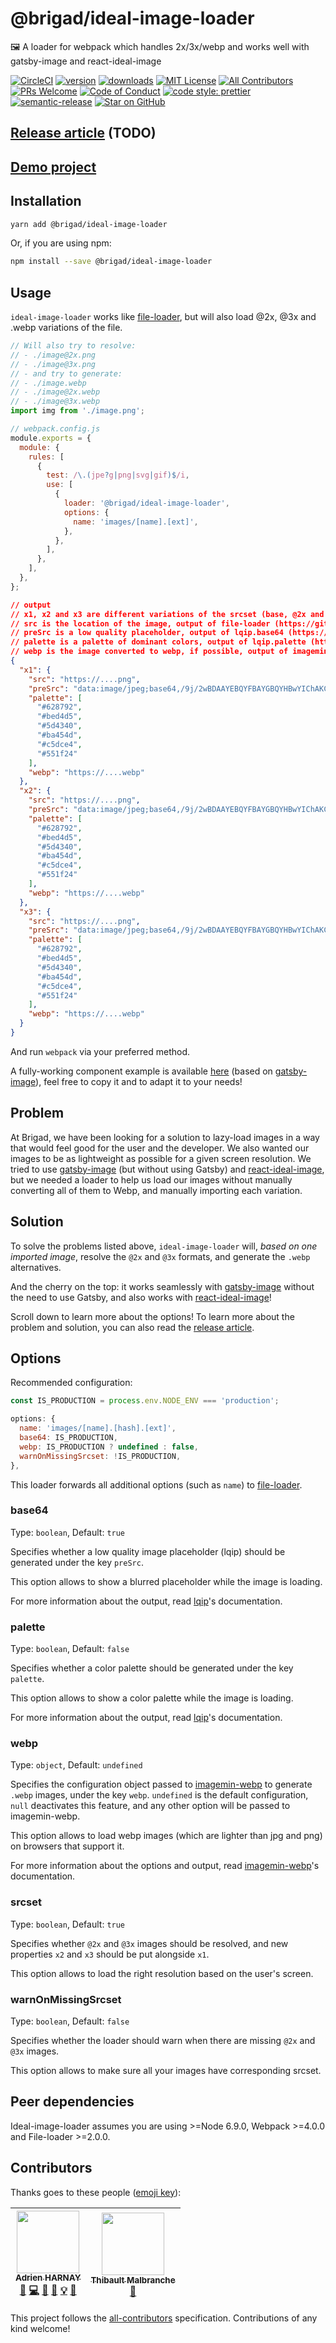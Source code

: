 # @brigad/ideal-image-loader

🖼️ A loader for webpack which handles 2x/3x/webp and works well with gatsby-image and react-ideal-image

[![CircleCI][circle-ci-badge]][circle-ci]
[![version][version-badge]][package]
[![downloads][downloads-badge]][package]
[![MIT License][license-badge]][license]
[![All Contributors](https://img.shields.io/badge/all_contributors-2-orange.svg?style=flat-square)](#contributors)
[![PRs Welcome][prs-badge]][prs]
[![Code of Conduct][coc-badge]][coc]
[![code style: prettier][prettier-badge]][prettier]
[![semantic-release][semantic-release-badge]][semantic-release]
[![Star on GitHub][github-star-badge]][github-star]

## [Release article][release-article] (TODO)

## [Demo project][demo-project]

## Installation

```bash
yarn add @brigad/ideal-image-loader
```

Or, if you are using npm:

```bash
npm install --save @brigad/ideal-image-loader
```

## Usage

`ideal-image-loader` works like
[file-loader][file-loader], but will also load @2x, @3x and .webp variations of the file.

```js
// Will also try to resolve:
// - ./image@2x.png
// - ./image@3x.png
// - and try to generate:
// - ./image.webp
// - ./image@2x.webp
// - ./image@3x.webp
import img from './image.png';
```

```js
// webpack.config.js
module.exports = {
  module: {
    rules: [
      {
        test: /\.(jpe?g|png|svg|gif)$/i,
        use: [
          {
            loader: '@brigad/ideal-image-loader',
            options: {
              name: 'images/[name].[ext]',
            },
          },
        ],
      },
    ],
  },
};
```

```json
// output
// x1, x2 and x3 are different variations of the srcset (base, @2x and @3x)
// src is the location of the image, output of file-loader (https://github.com/webpack-contrib/file-loader)
// preSrc is a low quality placeholder, output of lqip.base64 (https://github.com/zouhir/lqip)
// palette is a palette of dominant colors, output of lqip.palette (https://github.com/zouhir/lqip)
// webp is the image converted to webp, if possible, output of imagemin-webp (https://github.com/imagemin/imagemin-webp)
{
  "x1": {
    "src": "https://....png",
    "preSrc": "data:image/jpeg;base64,/9j/2wBDAAYEBQYFBAYGBQYHBwYIChAKCgkJChQODwwQFxQYGBcUFhY...",
    "palette": [
      "#628792",
      "#bed4d5",
      "#5d4340",
      "#ba454d",
      "#c5dce4",
      "#551f24"
    ],
    "webp": "https://....webp"
  },
  "x2": {
    "src": "https://....png",
    "preSrc": "data:image/jpeg;base64,/9j/2wBDAAYEBQYFBAYGBQYHBwYIChAKCgkJChQODwwQFxQYGBcUFhY...",
    "palette": [
      "#628792",
      "#bed4d5",
      "#5d4340",
      "#ba454d",
      "#c5dce4",
      "#551f24"
    ],
    "webp": "https://....webp"
  },
  "x3": {
    "src": "https://....png",
    "preSrc": "data:image/jpeg;base64,/9j/2wBDAAYEBQYFBAYGBQYHBwYIChAKCgkJChQODwwQFxQYGBcUFhY...",
    "palette": [
      "#628792",
      "#bed4d5",
      "#5d4340",
      "#ba454d",
      "#c5dce4",
      "#551f24"
    ],
    "webp": "https://....webp"
  }
}
```

And run `webpack` via your preferred method.

A fully-working component example is available [here](./examples/Image.js) (based on [gatsby-image][gatsby-image]), feel free to copy it and to adapt it to your needs!

## Problem

At Brigad, we have been looking for a solution to lazy-load images in a way that would feel good for the user and the developer. We also wanted our images to be as lightweight as possible for a given screen resolution. We tried to use [gatsby-image][gatsby-image] (but without using Gatsby) and [react-ideal-image][react-ideal-image], but we needed a loader to help us load our images without manually converting all of them to Webp, and manually importing each variation.

## Solution

To solve the problems listed above, `ideal-image-loader` will, _based on one imported image_, resolve the `@2x` and `@3x` formats, and generate the `.webp` alternatives.

And the cherry on the top: it works seamlessly with [gatsby-image][gatsby-image] without the need to use Gatsby, and also works with [react-ideal-image][react-ideal-image]!

Scroll down to learn more about the options! To learn more about the problem and solution, you can also read the [release article][release-article].

## Options

Recommended configuration:

```js
const IS_PRODUCTION = process.env.NODE_ENV === 'production';

options: {
  name: 'images/[name].[hash].[ext]',
  base64: IS_PRODUCTION,
  webp: IS_PRODUCTION ? undefined : false,
  warnOnMissingSrcset: !IS_PRODUCTION,
},
```

This loader forwards all additional options (such as `name`) to [file-loader][file-loader].

### base64

Type: `boolean`, Default: `true`

Specifies whether a low quality image placeholder (lqip) should be generated under the key `preSrc`.

This option allows to show a blurred placeholder while the image is loading.

For more information about the output, read [lqip][lqip]'s documentation.

### palette

Type: `boolean`, Default: `false`

Specifies whether a color palette should be generated under the key `palette`.

This option allows to show a color palette while the image is loading.

For more information about the output, read [lqip][lqip]'s documentation.

### webp

Type: `object`, Default: `undefined`

Specifies the configuration object passed to [imagemin-webp][imagemin-webp] to generate `.webp` images, under the key `webp`. `undefined` is the default configuration, `null` deactivates this feature, and any other option will be passed to imagemin-webp.

This option allows to load webp images (which are lighter than jpg and png) on browsers that support it.

For more information about the options and output, read [imagemin-webp][imagemin-webp]'s documentation.

### srcset

Type: `boolean`, Default: `true`

Specifies whether `@2x` and `@3x` images should be resolved, and new properties `x2` and `x3` should be put alongside `x1`.

This option allows to load the right resolution based on the user's screen.

### warnOnMissingSrcset

Type: `boolean`, Default: `false`

Specifies whether the loader should warn when there are missing `@2x` and `@3x` images.

This option allows to make sure all your images have corresponding srcset.

## Peer dependencies

Ideal-image-loader assumes you are using >=Node 6.9.0, Webpack >=4.0.0 and File-loader >=2.0.0.

## Contributors

Thanks goes to these people ([emoji key][emojis]):

<!-- ALL-CONTRIBUTORS-LIST:START - Do not remove or modify this section -->
<!-- prettier-ignore -->
| [<img src="https://avatars1.githubusercontent.com/u/15089053?v=4" width="100px;"/><br /><sub><b>Adrien HARNAY</b></sub>](https://adrien.harnay.me)<br />[📝](#blog-adrienharnay "Blogposts") [💻](https://github.com/adrienharnay/@brigad/ideal-image-loader/commits?author=adrienharnay "Code") [🎨](#design-adrienharnay "Design") [📖](https://github.com/adrienharnay/@brigad/ideal-image-loader/commits?author=adrienharnay "Documentation") [💡](#example-adrienharnay "Examples") [🤔](#ideas-adrienharnay "Ideas, Planning, & Feedback") | [<img src="https://avatars1.githubusercontent.com/u/6181446?v=4" width="100px;"/><br /><sub><b>Thibault Malbranche</b></sub>](https://twitter.com/titozzz)<br />[🤔](#ideas-Titozzz "Ideas, Planning, & Feedback") |
| :---: | :---: |
<!-- ALL-CONTRIBUTORS-LIST:END -->

This project follows the [all-contributors][all-contributors] specification.
Contributions of any kind welcome!

[release-article]: https://engineering.brigad.co/
[demo-project]: https://github.com/Brigad/ssr-starter-pack
[circle-ci-badge]: https://img.shields.io/circleci/project/github/Brigad/ideal-image-loader/master.svg?style=flat-square&label=build
[circle-ci]: https://circleci.com/gh/Brigad/ideal-image-loader
[version-badge]: https://img.shields.io/npm/v/@brigad/ideal-image-loader.svg?style=flat-square
[downloads-badge]: https://img.shields.io/npm/dt/@brigad/ideal-image-loader.svg?style=flat-square
[package]: https://www.npmjs.com/package/@brigad/ideal-image-loader
[license-badge]: https://img.shields.io/npm/l/@brigad/ideal-image-loader.svg?style=flat-square
[license]: https://github.com/Brigad/ideal-image-loader/blob/master/LICENSE.md
[prs-badge]: https://img.shields.io/badge/PRs-welcome-brightgreen.svg?style=flat-square
[prs]: http://makeapullrequest.com
[coc-badge]: https://img.shields.io/badge/code%20of-conduct-ff69b4.svg?style=flat-square
[coc]: https://github.com/Brigad/ideal-image-loader/blob/master/CODE_OF_CONDUCT.md
[prettier-badge]: https://img.shields.io/badge/code_style-prettier-ff69b4.svg?style=flat-square
[prettier]: https://github.com/prettier/prettier
[semantic-release-badge]: https://img.shields.io/badge/%20%20%F0%9F%93%A6%F0%9F%9A%80-semantic--release-e10079.svg
[semantic-release]: https://github.com/semantic-release/semantic-release
[github-star-badge]: https://img.shields.io/github/stars/Brigad/ideal-image-loader.svg?style=social
[github-star]: https://github.com/Brigad/ideal-image-loader/stargazers
[file-loader]: https://github.com/webpack-contrib/file-loader
[lqip]: https://github.com/zouhir/lqip
[imagemin-webp]: https://github.com/imagemin/imagemin-webp
[gatsby-image]: https://www.gatsbyjs.org/packages/gatsby-image/
[react-ideal-image]: https://github.com/stereobooster/react-ideal-image
[emojis]: https://github.com/kentcdodds/all-contributors#emoji-key
[all-contributors]: https://github.com/kentcdodds/all-contributors
